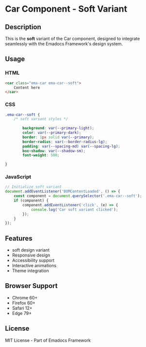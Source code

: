# Car Component - Soft Variant

## Description
This is the **soft** variant of the Car component, designed to integrate seamlessly with the Emadocs Framework's design system.

## Usage

### HTML
```html
<car class="ema-car ema-car--soft">
    Content here
</car>
```

### CSS
```css
.ema-car--soft {
    /* soft variant styles */
    
        background: var(--primary-light);
        color: var(--primary-dark);
        border: 1px solid var(--primary);
        border-radius: var(--border-radius-lg);
        padding: var(--spacing-md) var(--spacing-lg);
        box-shadow: var(--shadow-sm);
        font-weight: 500;
    
}
```

### JavaScript
```javascript
// Initialize soft variant
document.addEventListener('DOMContentLoaded', () => {
    const component = document.querySelector('.ema-car--soft');
    if (component) {
        component.addEventListener('click', (e) => {
            console.log('Car soft variant clicked');
        });
    }
});
```

## Features
- soft design variant
- Responsive design
- Accessibility support
- Interactive animations
- Theme integration

## Browser Support
- Chrome 60+
- Firefox 60+
- Safari 12+
- Edge 79+

## License
MIT License - Part of Emadocs Framework
